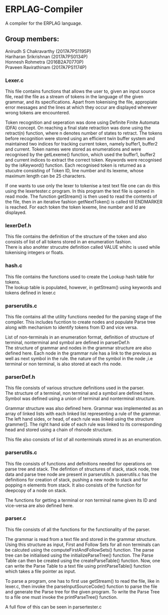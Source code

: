 # ERPLAG-Compiler
A compiler for the ERPLAG language.

## Group members:
Anirudh S Chakravarthy	(2017A7PS1195P) <br/>
Hariharan Srikrishnan	(2017A7PS0134P) <br/>
Honnesh Rohmetra		(2016B2A70770P) <br/>
Praveen Ravirathinam	(2017A7PS1174P) <br/>

### Lexer.c
This file contains functions that allows the user to, given an input source file, read the file as a stream of tokens in the language of the given grammar, and its specifications. Apart from tokenising the file, appropiate error messages and the lines at which they occur are displayed wherever wrong tokens are encountered. 

Token recognition and seperation was done using Definite Finite Automata (DFA) concept. On reaching a final state retraction was done using the retract(n) function, where n denotes number of states to retract. The tokens before recognition were stored using an efficient twin buffer system and maintained two indices for tracking current token, namely buffer1, buffer2 and current. Token names were stored as enumerations and were recognised by the getLexeme() function, which used the buffer1, buffer2 and current indices to extract the correct token. Keywords were recognised by the isKeyword() function. Each recognised token is returned as a stucutre consisting of Token ID, line number and its lexeme, whose maximum length can be 25 characters.

If one wants to use only the lexer to tokenise a test text file one can do this using the lexertester.c program. In this program the text file is opened in read mode. The function getStream() is then used to read the contents of the file, then in an iterative fashion getNextToken() is called till ENDMARKER is reached. For each token the token lexeme, line number and Id are displayed.

### lexerDef.h
This file contains the definition of the structure of the token and also consists of list of all tokens stored in an enumeration fashion. <br/>
There is also anohter strucutre definition called VALUE whihc is used while tokenising integers or floats.

### hash.c
This file contains the functions used to create the Lookup hash table for tokens. <br/>
The lookup table is populated, however, in getStream() using keywords and tokens defined in lexer.c

### parserutils.c
This file contains all the utility functions needed for the parsing stage of the compiler. This includes fucntion to create nodes and populate Parse tree along with mechanism to identify tokens from ID and vice versa.

List of non-terminals in an enumeration format, definition of structure of terminal, nonterminal and symbol are defined in parserDef.h <br/>
The structure of grammar and nodes in the grammar structure are also defined here. Each node in the grammar rule has a link to the previous as well as next symbol in the rule. the nature of the symbol in the node ,i.e terminal or non terminal, is also stored at each rhs node. 

### parserDef.h
This file consists of various structure definitions used in the parser. <br/>
The structure of a terminal, non terminal and a symbol are defined here. Symbol was defined using a union of terminal and nonterminal structure.

Grammar structure was also defined here. Grammar was implemented as an array of linked lists with each linked list representing a rule of the grammar. The left hand sides, or head, of each rule was linked using the structure grammer[]. The right hand side of each rule was linked to its corresponding head and stored using a chain of rhsnode structure. 

This file also consists of list of all nonterminals stored in as an enumeration.

### parserutils.c
This file consists of functions and definitions needed for operations on parse tree and stack. The defintion of structures of stack, stack node, tree data and parse tree node are present in parserutils.h. paserutils.c has the definitions for creation of stack, pushing a new node to stack and for popping n elements from stack. It also consists of the function for deepcopy of a node on stack.

The functions for getting a terminal or non terminal name given its ID and vice-versa are also defined here.

### parser.c
This file consists of all the functions for the functionality of the parser.

The grammar is read from a text file and stored in the grammar structure. Using this structure as input, First and Follow Sets for all non terminals can be calcuted using the computeFirstAndFollowSets() function. The parse tree can be initialised using the initializeParseTree() function. The Parse Table can then be created using the createParseTable() function. Now, one can write the Parse Table to a text file using printParseTable() function which takes a file pointer as input.

To parse a program, one has to first use getStream() to read the file, like in lexer.c, then invoke the parseInputSourceCode() function to parse the file and generate the Parse tree for the given program. To write the Parse Tree to a file one must invoke the printParseTree() function. <br/>

A full flow of this can be seen in parsertester.c

